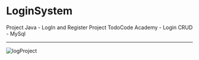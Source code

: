 # LoginSystem
Project Java - LogIn and Register
Project TodoCode Academy - Login CRUD - MySql
<hr>

![logProject](https://github.com/ChrisZZG/LoginSystem/assets/104231253/29762778-1b17-4f9e-a48d-d84e7fa3092d)
